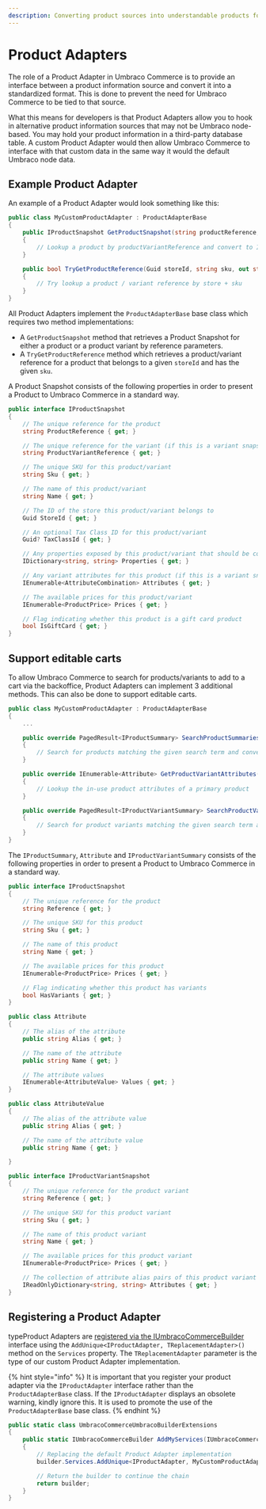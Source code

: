 ```yaml
---
description: Converting product sources into understandable products for Umbraco Commerce.
---
```


# Product Adapters

The role of a Product Adapter in Umbraco Commerce is to provide an interface between a product information source and convert it into a standardized format. This is done to prevent the need for Umbraco Commerce to be tied to that source.

What this means for developers is that Product Adapters allow you to hook in alternative product information sources that may not be Umbraco node-based. You may hold your product information in a third-party database table. A custom Product Adapter would then allow Umbraco Commerce to interface with that custom data in the same way it would the default Umbraco node data.

## Example Product Adapter

An example of a Product Adapter would look something like this:

```csharp
public class MyCustomProductAdapter : ProductAdapterBase
{
    public IProductSnapshot GetProductSnapshot(string productReference, string productVariantReference, string languageIsoCode)
    {
        // Lookup a product by productVariantReference and convert to IProductSnapshot
    }

    public bool TryGetProductReference(Guid storeId, string sku, out string productReference, out string productVariantReference)
    {
        // Try lookup a product / variant reference by store + sku
    }
}

```

All Product Adapters implement the `ProductAdapterBase` base class which requires two method implementations:

* A `GetProductSnapshot` method that retrieves a Product Snapshot for either a product or a product variant by reference parameters.
* A `TryGetProductReference` method which retrieves a product/variant reference for a product that belongs to a given `storeId` and has the given `sku`.

A Product Snapshot consists of the following properties in order to present a Product to Umbraco Commerce in a standard way.

```csharp
public interface IProductSnapshot
{
    // The unique reference for the product
    string ProductReference { get; }

    // The unique reference for the variant (if this is a variant snapshot)
    string ProductVariantReference { get; }

    // The unique SKU for this product/variant
    string Sku { get; }

    // The name of this product/variant
    string Name { get; }

    // The ID of the store this product/variant belongs to
    Guid StoreId { get; }

    // An optional Tax Class ID for this product/variant
    Guid? TaxClassId { get; }

    // Any properties exposed by this product/variant that should be copied to the orderline
    IDictionary<string, string> Properties { get; }

    // Any variant attributes for this product (if this is a variant snapshot)
    IEnumerable<AttributeCombination> Attributes { get; }

    // The available prices for this product/variant
    IEnumerable<ProductPrice> Prices { get; }

    // Flag indicating whether this product is a gift card product
    bool IsGiftCard { get; }
}

```

## Support editable carts

To allow Umbraco Commerce to search for products/variants to add to a cart via the backoffice, Product Adapters can implement 3 additional methods. This can also be done to support editable carts.

```csharp
public class MyCustomProductAdapter : ProductAdapterBase
{
    ... 

    public override PagedResult<IProductSummary> SearchProductSummaries(Guid storeId, string languageIsoCode, string searchTerm, long currentPage = 1, long itemsPerPage = 50)
    {
        // Search for products matching the given search term and convert to a IProductSummary
    }

    public override IEnumerable<Attribute> GetProductVariantAttributes(Guid storeId, string productReference, string languageIsoCode)
    {
        // Lookup the in-use product attributes of a primary product
    }

    public override PagedResult<IProductVariantSummary> SearchProductVariantSummaries(Guid storeId, string productReference, string languageIsoCode, string searchTerm, IDictionary<string, IEnumerable<string>> attributes, long currentPage = 1, long itemsPerPage = 50)
    {
        // Search for product variants matching the given search term and/or the given attributes and convert to a IProductVariantSummary
    }
}

```

The `IProductSummary`, `Attribute` and `IProductVariantSummary` consists of the following properties in order to present a Product to Umbraco Commerce in a standard way.

```csharp
public interface IProductSnapshot
{
    // The unique reference for the product
    string Reference { get; }

    // The unique SKU for this product 
    string Sku { get; }

    // The name of this product 
    string Name { get; }

    // The available prices for this product 
    IEnumerable<ProductPrice> Prices { get; }

    // Flag indicating whether this product has variants
    bool HasVariants { get; }
}

public class Attribute 
{
    // The alias of the attribute
    public string Alias { get; }

    // The name of the attribute
    public string Name { get; }

    // The attribute values
    IEnumerable<AttributeValue> Values { get; }
}

public class AttributeValue
{
    // The alias of the attribute value
    public string Alias { get; }

    // The name of the attribute value
    public string Name { get; }

}

public interface IProductVariantSnapshot
{
    // The unique reference for the product variant
    string Reference { get; }

    // The unique SKU for this product variant
    string Sku { get; }

    // The name of this product variant
    string Name { get; }

    // The available prices for this product variant
    IEnumerable<ProductPrice> Prices { get; }

    // The collection of attribute alias pairs of this product variant
    IReadOnlyDictionary<string, string> Attributes { get; }
}

```

## Registering a Product Adapter

typeProduct Adapters are [registered via the IUmbracoCommerceBuilder](umbraco-commerce-builder.md) interface using the `AddUnique<IProductAdapter, TReplacementAdapter>()` method on the `Services` property. The `TReplacementAdapter` parameter is the type of our custom Product Adapter implementation.

{% hint style="info" %}
It is important that you register your product adapter via the `IProductAdapter` interface rather than the `ProductAdapterBase` class. If the `IProductAdapter` displays an obsolete warning, kindly ignore this. It is used to promote the use of the `ProductAdapterBase` base class.
{% endhint %}

```csharp
public static class UmbracoCommerceUmbracoBuilderExtensions
{
    public static IUmbracoCommerceBuilder AddMyServices(IUmbracoCommerceBuilder builder)
    {
        // Replacing the default Product Adapter implementation
        builder.Services.AddUnique<IProductAdapter, MyCustomProductAdapter>();

        // Return the builder to continue the chain
        return builder;
    }
}
```
